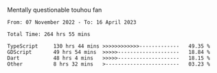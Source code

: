 Mentally questionable touhou fan

<!--START_SECTION:waka-->

```text
From: 07 November 2022 - To: 16 April 2023

Total Time: 264 hrs 55 mins

TypeScript     130 hrs 44 mins >>>>>>>>>>>>-------------   49.35 %
GDScript       49 hrs 54 mins  >>>>>--------------------   18.84 %
Dart           48 hrs 4 mins   >>>>>--------------------   18.15 %
Other          8 hrs 32 mins   >------------------------   03.23 %
```

<!--END_SECTION:waka-->
